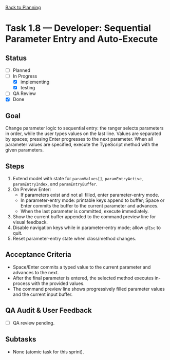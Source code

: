 [Back to Planning](./planning.md)

# Task 1.8 — Developer: Sequential Parameter Entry and Auto-Execute

## Status
- [ ] Planned
- [ ] In Progress
  - [x] implementing
  - [x] testing
- [ ] QA Review
- [x] Done

## Goal
Change parameter logic to sequential entry: the ranger selects parameters in order, while the user types values on the last line. Values are separated by spaces; pressing Enter progresses to the next parameter. When all parameter values are specified, execute the TypeScript method with the given parameters.

## Steps
1. Extend model with state for `paramValues[]`, `paramEntryActive`, `paramEntryIndex`, and `paramEntryBuffer`.
2. On Preview Enter:
   - If parameters exist and not all filled, enter parameter-entry mode.
   - In parameter-entry mode: printable keys append to buffer; Space or Enter commits the buffer to the current parameter and advances.
   - When the last parameter is committed, execute immediately.
3. Show the current buffer appended to the command preview line for visual feedback.
4. Disable navigation keys while in parameter-entry mode; allow `q`/`Esc` to quit.
5. Reset parameter-entry state when class/method changes.

## Acceptance Criteria
- Space/Enter commits a typed value to the current parameter and advances to the next.
- After the final parameter is entered, the selected method executes in-process with the provided values.
- The command preview line shows progressively filled parameter values and the current input buffer.

## QA Audit & User Feedback
- [ ] QA review pending.

## Subtasks
- None (atomic task for this sprint).